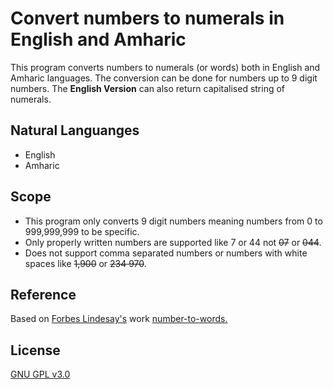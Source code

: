 # Convert numbers to numerals in English and Amharic
This program converts numbers to numerals (or words) both in English and Amharic languages. The conversion can be done for numbers up to 9 digit numbers. The **English Version** can also return capitalised string of numerals.

## Natural Languanges
- English
- Amharic

## Scope
- This program only converts 9 digit numbers meaning numbers from 0 to 999,999,999 to be specific.
- Only properly written numbers are supported like 7 or 44 not ~~07~~ or ~~044~~.
- Does not support comma separated numbers or numbers with white spaces like ~~1,900~~ or ~~234 970~~.

## Reference
Based on [Forbes Lindesay's](https://gist.github.com/ForbesLindesay) work [number-to-words.](https://gist.github.com/ForbesLindesay/5467742)

## License
[GNU GPL v3.0](https://github.com/Mr-MaNia7/convert-numbers/blob/main/LICENSE)
